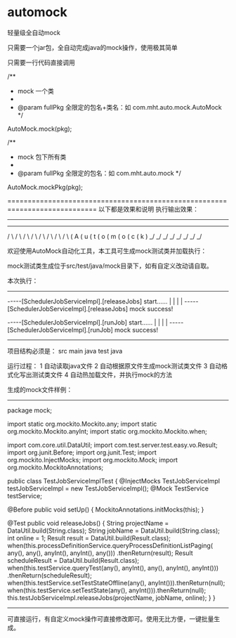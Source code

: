# automock
轻量级全自动mock

只需要一个jar包，全自动完成java的mock操作，使用极其简单

只需要一行代码直接调用

/**
   * mock 一个类
   *
   * @param fullPkg 全限定的包名+类名：如 com.mht.auto.mock.AutoMock
   */
   
AutoMock.mock(pkg);


  /**
   * mock 包下所有类
   *
   * @param fullPkg 全限定的包名：如 com.mht.auto.mock
   */
   
AutoMock.mockPkg(pkg);

============================================================================
以下都是效果和说明
执行输出效果：
***

   _   _   _   _   _   _   _   _  
  / \ / \ / \ / \ / \ / \ / \ / \ 
 ( A ( u ( t ( o ( m ( o ( c ( k )
  \_/ \_/ \_/ \_/ \_/ \_/ \_/ \_/ 
  
欢迎使用AutoMock自动化工具，本工具可生成mock测试类并加载执行：

mock测试类生成位于src/test/java/mock目录下，如有自定义改动请自取。

本次执行：

***
-----[SchedulerJobServiceImpl].[releaseJobs] start......
|													|
|													|
-----[SchedulerJobServiceImpl].[releaseJobs] mock success!


-----[SchedulerJobServiceImpl].[runJob] start......
|													|
|													|
-----[SchedulerJobServiceImpl].[runJob] mock success!


***

项目结构必须是：
src
 main
  java
 test
  java

运行过程：
1   自动读取java文件
2   自动根据原文件生成mock测试类文件
3   自动格式化写出测试类文件
4   自动热加载文件，并执行mock的方法

生成的mock文件样例：

***

package mock;

import static org.mockito.Mockito.any;
import static org.mockito.Mockito.anyInt;
import static org.mockito.Mockito.when;

import com.core.util.DataUtil;
import com.test.server.test.easy.vo.Result;
import org.junit.Before;
import org.junit.Test;
import org.mockito.InjectMocks;
import org.mockito.Mock;
import org.mockito.MockitoAnnotations;

public class TestJobServiceImplTest {
  @InjectMocks TestJobServiceImpl testJobServiceImpl = new TestJobServiceImpl();
  @Mock TestService testService;

  @Before
  public void setUp() {
    MockitoAnnotations.initMocks(this);
  }

  @Test
  public void releaseJobs() {
    String projectName = DataUtil.build(String.class);
    String jobName = DataUtil.build(String.class);
    int online = 1;
    Result result = DataUtil.build(Result.class);
    when(this.processDefinitionService.queryProcessDefinitionListPaging(
            any(), any(), anyInt(), anyInt(), any()))
        .thenReturn(result);
    Result scheduleResult = DataUtil.build(Result.class);
    when(this.testService.queryTest(any(), anyInt(), any(), anyInt(), anyInt()))
        .thenReturn(scheduleResult);
    when(this.testService.setTestStateOffline(any(), anyInt())).thenReturn(null);
    when(this.testService.setTestState(any(), anyInt())).thenReturn(null);
    this.testJobServiceImpl.releaseJobs(projectName, jobName, online);
  }
}

***

可直接运行，有自定义mock操作可直接修改即可。使用无比方便，一键批量生成。
